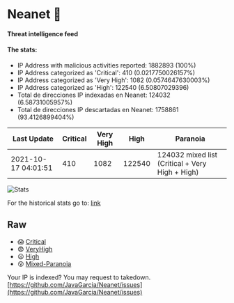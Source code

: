 # Neanet :hocho:
#### Threat intelligence feed
#### The stats:

- IP Address with malicious activities reported: 1882893 (100%)
- IP Address categorized as 'Critical':  410 (0.0217750026157%)
- IP Address categorized as 'Very High':  1082 (0.0574647630003%)
- IP Address categorized as 'High':  122540 (6.50807029396)
- Total de direcciones IP indexadas en Neanet:  124032 (6.58731005957%)
- Total de direcciones IP descartadas en Neanet:  1758861 (93.4126899404%)

| Last Update | Critical | Very High | High | Paranoia |
| --- | --- | --- | --- | --- |
| 2021-10-17 04:01:51 | 410 | 1082 | 122540 | 124032 mixed list (Critical + Very High + High)|

![Stats](https://docs.google.com/spreadsheets/d/e/2PACX-1vSnaNMIXVabIpDJjufMlzH7poXnshF3mgd8Is1g9ytUEzVsP5my4Trn8f-xkoLLQ38xpL3HtmUexLo6/pubchart?oid=501124687&format=image)

For the historical stats go to: [link](/stats.csv)
## Raw
- :scream: [Critical](https://raw.githubusercontent.com/JavaGarcia/Neanet/master/blacklists/neanet_critical.txt)
- :fearful: [VeryHigh](https://raw.githubusercontent.com/JavaGarcia/Neanet/master/blacklists/neanet_veryHigh.txtt)
- :frowning: [High](https://raw.githubusercontent.com/JavaGarcia/Neanet/master/blacklists/neanet_high.txt)
- :dizzy_face: [Mixed-Paranoia](https://raw.githubusercontent.com/JavaGarcia/Neanet/master/blacklists/neanet_all.txt)


Your IP is indexed? You may request to takedown. [https://github.com/JavaGarcia/Neanet/issues](https://github.com/JavaGarcia/Neanet/issues)









































































































































































































































































































































































































































































































































































































































































































































































































































































































































































































































































































































































































































































































































































































































































































































































































































































































































































































































































































































































































































































































































































































































































































































































































































































































































































































































































































































































































































































































































































































































































































































































































































































































































































































































































































































































































































































































































































































































































































































































































































































































































































































































































































































































































































































































































































































































































































































































































































































































































































































































































































































































































































































































































































































































































































































































































































































































































































































































































































































































































































































































































































































































































































































































































































































































































































































































































































































































































































































































































































































































































































































































































































































































































































































































































































































































































































































































































































































































































































































































































































































































































































































































































































































































































































































































































































































































































































































































































































































































































































































































































































































































































































































































































































































































































































































































































































































































































